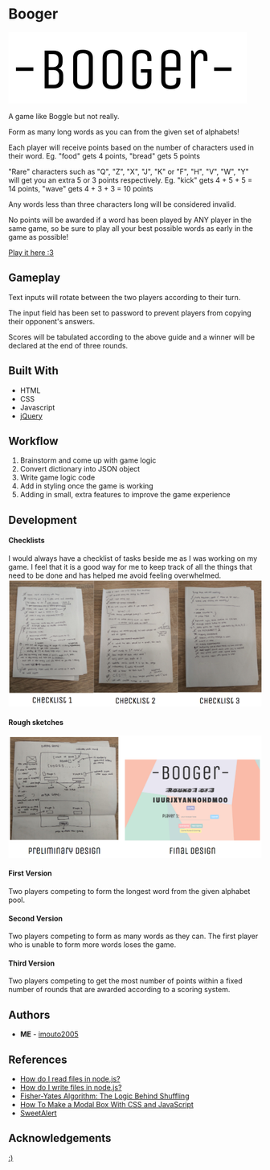 # Booger
![booger](assets/img/booger.png)

A game like Boggle but not really.

Form as many long words as you can from the given set of alphabets!

Each player will receive points based on the number of characters used in their word.
Eg. "food" gets 4 points, "bread" gets 5 points

"Rare" characters such as "Q", "Z", "X", "J", "K" or "F", "H", "V", "W", "Y" will get you an extra 5 or 3 points respectively.
Eg. "kick" gets 4 + 5 + 5 = 14 points, "wave" gets 4 + 3 + 3 = 10 points
      
Any words less than three characters long will be considered invalid.
      
No points will be awarded if a word has been played by ANY player in the same game, so be sure to play all your best possible words as early in the game as possible! 

[Play it here :3](https://wdi-sg.github.io/wdi-project-1-imouto2005/)

## Gameplay

Text inputs will rotate between the two players according to their turn.

The input field has been set to password to prevent players from copying their opponent's answers.

Scores will be tabulated according to the above guide and a winner will be declared at the end of three rounds.


## Built With

* HTML
* CSS
* Javascript
* [jQuery](http://jquery.com/)

## Workflow

1. Brainstorm and come up with game logic
2. Convert dictionary into JSON object
3. Write game logic code
4. Add in styling once the game is working
5. Adding in small, extra features to improve the game experience

## Development

#### **Checklists**
I would always have a checklist of tasks beside me as I was working on my game. I feel that it is a good way for me to keep track of all the things that need to be done and has helped me avoid feeling overwhelmed. 
![checklists](assets/img/checklist.png)

#### **Rough sketches**
![sketches](assets/img/comparison.png)

#### **First Version**
Two players competing to form the longest word from the given alphabet pool.

#### **Second Version**
Two players competing to form as many words as they can. The first player who is unable to form more words loses the game.

#### **Third Version**
Two players competing to get the most number of points within a fixed number of rounds that are awarded according to a scoring system. 

## Authors

* **ME** - [imouto2005](https://github.com/imouto2005)

## References

* [How do I read files in node.js?](https://docs.nodejitsu.com/articles/file-system/how-to-read-files-in-nodejs/)
* [How do I write files in node.js?](https://docs.nodejitsu.com/articles/file-system/how-to-write-files-in-nodejs/)
* [Fisher-Yates Algorithm: The Logic Behind Shuffling](https://medium.com/@thelextimes/fisher-yates-algorithm-the-logic-behind-shuffling-98deb8bac210)
* [How To Make a Modal Box With CSS and JavaScript](https://www.w3schools.com/howto/howto_css_modals.asp)
* [SweetAlert](http://t4t5.github.io/sweetalert/)

## Acknowledgements

[:)](https://github.com/siawyoung) 
